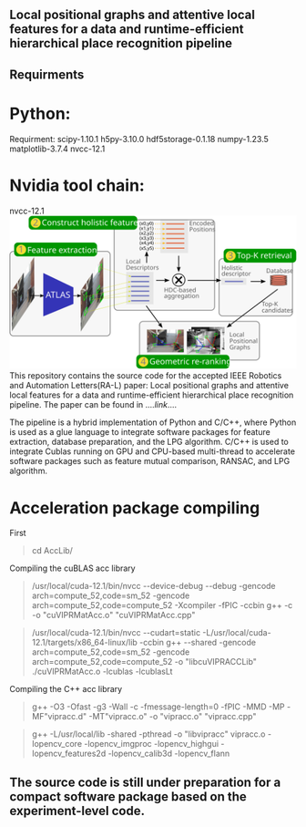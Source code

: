 ## Local positional graphs and attentive local features for a data and runtime-efficient hierarchical place recognition pipeline

## Requirments 
# Python:
Requirment: scipy-1.10.1  h5py-3.10.0 hdf5storage-0.1.18  numpy-1.23.5 matplotlib-3.7.4 nvcc-12.1
# Nvidia tool chain:
nvcc-12.1
![aaa](/images/Zeichnung_v2.svg)
This repository contains the source code for the accepted  IEEE Robotics and Automation Letters(RA-L) paper: Local positional graphs and attentive local features for a data and runtime-efficient hierarchical place recognition pipeline.
The paper can be found in ....$link$....

The pipeline is a hybrid implementation of Python and C/C++, where Python is used as a glue language to integrate software packages for feature extraction, database preparation, and the LPG algorithm.  C/C++ is used to integrate Cublas running on GPU and CPU-based multi-thread to accelerate software packages such as feature mutual comparison, RANSAC, and LPG algorithm.


# Acceleration package compiling
First 
>cd AccLib/


Compiling the cuBLAS acc library
>/usr/local/cuda-12.1/bin/nvcc --device-debug --debug -gencode arch=compute_52,code=sm_52 -gencode arch=compute_52,code=compute_52 -Xcompiler -fPIC -ccbin g++ -c -o "cuVIPRMatAcc.o" "cuVIPRMatAcc.cpp"

>/usr/local/cuda-12.1/bin/nvcc --cudart=static -L/usr/local/cuda-12.1/targets/x86_64-linux/lib -ccbin g++ --shared -gencode arch=compute_52,code=sm_52 -gencode arch=compute_52,code=compute_52 -o "libcuVIPRACCLib"  ./cuVIPRMatAcc.o   -lcublas -lcublasLt

Compiling the C++ acc library
>g++ -O3 -Ofast -g3 -Wall -c -fmessage-length=0 -fPIC -MMD -MP -MF"vipracc.d" -MT"vipracc.o" -o "vipracc.o" "vipracc.cpp"

>g++ -L/usr/local/lib -shared -pthread -o "libvipracc"  vipracc.o   -lopencv_core -lopencv_imgproc -lopencv_highgui -lopencv_features2d -lopencv_calib3d -lopencv_flann


## The source code is still under preparation for a compact software package based on the experiment-level code.
